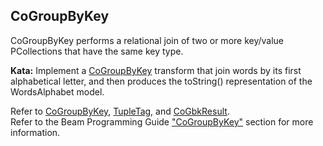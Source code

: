 <!--
  ~  Licensed to the Apache Software Foundation (ASF) under one
  ~  or more contributor license agreements.  See the NOTICE file
  ~  distributed with this work for additional information
  ~  regarding copyright ownership.  The ASF licenses this file
  ~  to you under the Apache License, Version 2.0 (the
  ~  "License"); you may not use this file except in compliance
  ~  with the License.  You may obtain a copy of the License at
  ~
  ~      http://www.apache.org/licenses/LICENSE-2.0
  ~
  ~  Unless required by applicable law or agreed to in writing, software
  ~  distributed under the License is distributed on an "AS IS" BASIS,
  ~  WITHOUT WARRANTIES OR CONDITIONS OF ANY KIND, either express or implied.
  ~  See the License for the specific language governing permissions and
  ~  limitations under the License.
  -->

CoGroupByKey
------------

CoGroupByKey performs a relational join of two or more key/value PCollections that have the same 
key type.

**Kata:** Implement a 
[CoGroupByKey](https://beam.apache.org/releases/javadoc/current/org/apache/beam/sdk/transforms/join/CoGroupByKey.html) 
transform that join words by its first alphabetical letter, and then produces the toString() 
representation of the WordsAlphabet model.

<div class="hint">
  Refer to <a href="https://beam.apache.org/releases/javadoc/current/org/apache/beam/sdk/transforms/join/CoGroupByKey.html">
  CoGroupByKey</a>,
  <a href="https://beam.apache.org/releases/javadoc/current/org/apache/beam/sdk/values/TupleTag.html">
    TupleTag</a>, and
  <a href="https://beam.apache.org/releases/javadoc/current/org/apache/beam/sdk/transforms/join/CoGbkResult.html">
    CoGbkResult</a>.
</div>

<div class="hint">
  Refer to the Beam Programming Guide
  <a href="https://beam.apache.org/documentation/programming-guide/#cogroupbykey">
    "CoGroupByKey"</a> section for more information.
</div>
